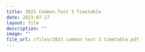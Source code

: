 ```yaml
---
title: 2023 Common Test 3 Timetable
date: 2023-07-17
layout: file
description: ""
image: ""
file_url: /files/2023 common test 3 timetable.pdf
---
```

